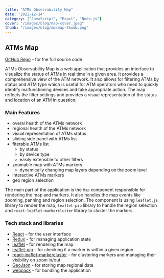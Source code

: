 ```yaml
---
title: "ATMs Observability Map"
date: "2021-12-14"
category: ["JavaScript", "React", "Node.js"]
cover: "/images/blog/map-cover.jpeg"
thumb: "/images/blog/sm/map-thumb.png"
---
```


## ATMs Map

[GitHub Repo](https://github.com/matewilk/atm-map) - for the full source code

ATMs Observability Map is a web application that provides an interface to visualize the status of ATMs in real time in a given area. It provides a comprehensive view of the ATM network. It also allows for filtering ATMs by status and ATM type which is useful for ATM operators who need to quickly identify malfunctioning devices and take appropriate action. The map reflects the filter settings and provides a visual representation of the status and location of an ATM in question. 

### Main Features

- overal health of the ATMs network
- regional health of the ATMs network
- visual representation of ATMs status
- sliding side panel with ATMs list
- fiterable ATMs list
  - by status
  - by device type
  - easily extensible to other filters
- zoomable map with ATMs markers
  - dynamically changing map layers depending on the zoom level
- interactive ATMs markers
- geo region selection

The main part of the application is the `Map` component responsible for rendering the map and markers. It also handles the map events like zooming, panning and region selection. The component is using `leaflet.js` library to render the map, `leaflet-pip` library to handle the region selection and `react-leaflet-markercluster` library to cluster the markers.

### Tech stack and libraries

- [React](https://reactjs.org/) - for the user interface
- [Redux](https://redux.js.org/) - for managing application state
- [leaflet](https://leafletjs.com/) - for rendering the map
- [leaflet-pip](https://github.com/mapbox/leaflet-pip) - for checking if a marker is within a given region
- [react-leaflet-markercluster](https://www.npmjs.com/package/react-leaflet-markercluster) - for clustering markers and managing their visibility on zoom in/out
- [GeoJson](https://geojson.org/) - for storing map regional data
- [webpack](https://webpack.js.org/) - for bundling the application
